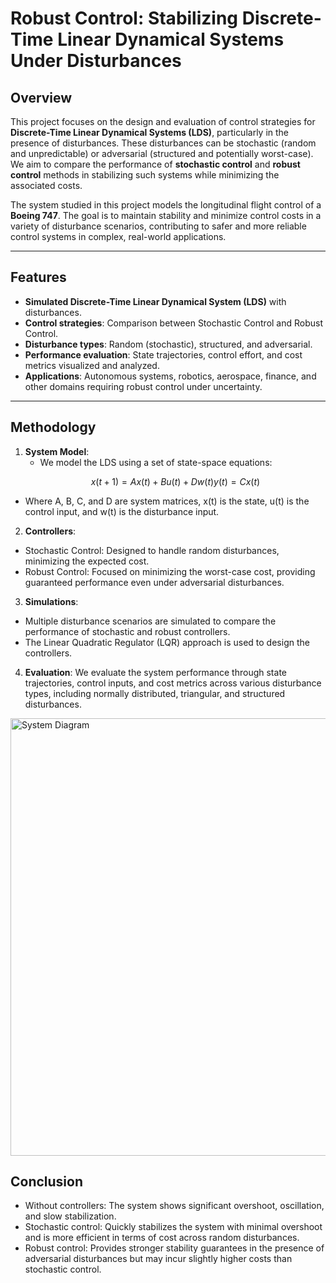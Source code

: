 # Robust Control: Stabilizing Discrete-Time Linear Dynamical Systems Under Disturbances

## Overview

This project focuses on the design and evaluation of control strategies for **Discrete-Time Linear Dynamical Systems (LDS)**, particularly in the presence of disturbances. These disturbances can be stochastic (random and unpredictable) or adversarial (structured and potentially worst-case). We aim to compare the performance of **stochastic control** and **robust control** methods in stabilizing such systems while minimizing the associated costs.

The system studied in this project models the longitudinal flight control of a **Boeing 747**. The goal is to maintain stability and minimize control costs in a variety of disturbance scenarios, contributing to safer and more reliable control systems in complex, real-world applications.

---

## Features

- **Simulated Discrete-Time Linear Dynamical System (LDS)** with disturbances.
- **Control strategies**: Comparison between Stochastic Control and Robust Control.
- **Disturbance types**: Random (stochastic), structured, and adversarial.
- **Performance evaluation**: State trajectories, control effort, and cost metrics visualized and analyzed.
- **Applications**: Autonomous systems, robotics, aerospace, finance, and other domains requiring robust control under uncertainty.

---

## Methodology

1. **System Model**: 
   - We model the LDS using a set of state-space equations:
   ```math
   x(t+1) = A x(t) + B u(t) + D w(t)
   y(t) = C x(t)  
- Where A, B, C, and D are system matrices, x(t) is the state, u(t) is the control input, and w(t) is the disturbance input.

2. **Controllers**:
  - Stochastic Control: Designed to handle random disturbances, minimizing the expected cost.
  - Robust Control: Focused on minimizing the worst-case cost, providing guaranteed performance even under adversarial disturbances.

3. **Simulations**:
  - Multiple disturbance scenarios are simulated to compare the performance of stochastic and robust controllers.
  - The Linear Quadratic Regulator (LQR) approach is used to design the controllers.

4. **Evaluation**:
We evaluate the system performance through state trajectories, control inputs, and cost metrics across various disturbance types, including normally distributed, triangular, and structured disturbances.

<img src="results.jpg" alt="System Diagram" width="700"/>

## Conclusion
- Without controllers: The system shows significant overshoot, oscillation, and slow stabilization.
- Stochastic control: Quickly stabilizes the system with minimal overshoot and is more efficient in terms of cost across random disturbances.
- Robust control: Provides stronger stability guarantees in the presence of adversarial disturbances but may incur slightly higher costs than stochastic control.
